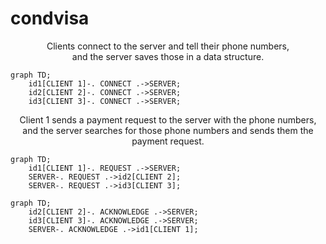 # condvisa
<p align="center">
Clients connect to the server and tell their phone numbers, <br> and the server saves those in a data structure. 
</p>

```mermaid
graph TD;
    id1[CLIENT 1]-. CONNECT .->SERVER;
    id2[CLIENT 2]-. CONNECT .->SERVER;
    id3[CLIENT 3]-. CONNECT .->SERVER;
```

<p align="center">
Client 1 sends a payment request to the server with the phone numbers, <br> and the server searches for those phone numbers and sends them the payment request.
</p>

```mermaid
graph TD;
    id1[CLIENT 1]-. REQUEST .->SERVER;
    SERVER-. REQUEST .->id2[CLIENT 2];
    SERVER-. REQUEST .->id3[CLIENT 3];
```

```mermaid
graph TD;
    id2[CLIENT 2]-. ACKNOWLEDGE .->SERVER;
    id3[CLIENT 3]-. ACKNOWLEDGE .->SERVER;
    SERVER-. ACKNOWLEDGE .->id1[CLIENT 1];
```
